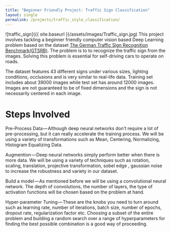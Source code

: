 ```yaml
---
title: "Beginner Friendly Project: Traffic Sign Classification"
layout: single
permalink: /projects/traffic_style_classification/
---
```

![traffic_sign]({{ site.baseurl }}/assets/images/Traffic_sign.jpg)
This project involves tackling a beginner friendly computer vision based Deep Learning problem based on the dataset [The German Traffic Sign Recognition Benchmark(GTSRB)](http://benchmark.ini.rub.de/?section=gtsrb&subsection=news). The problem is to to recognize the traffic sign from the images. Solving this problem is essential for self-driving cars to operate on roads.

The dataset features 43 different signs under various sizes, lighting conditions, occlusions and is very similar to real-life data. Training set includes about 39000 images while test set has around 12000 images. Images are not guaranteed to be of fixed dimensions and the sign is not necessarily centered in each image.

# Steps Involved
Pre-Process Data — Although deep neural networks don’t require a lot of pre-processing, but it can really accelerate the training process. We will be using a variety of transformations such as Mean, Centering, Normalizing, Histogram Equalizing Data.

Augmention — Deep neural networks simply perform better when there is more data. We will be using a variety of techniques such as rotation, scaling, translation, projective transformation, sobel edge , gaussian noise to increase the robustness and variety in our dataset.

Build a model — As mentioned before we will be using a convolutional neural network. The depth of convolutions, the number of layers, the type of activation functions will be chosen based on the problem at hand.

Hyper-parameter Tuning — These are the knobs you need to turn around such as learning rate, number of iterations, batch size, number of epochs, dropout rate, regularization factor etc. Choosing a subset of the entire problem and building a random search over a range of hyperparameters for finding the best possible combination is a good way of proceeding.

